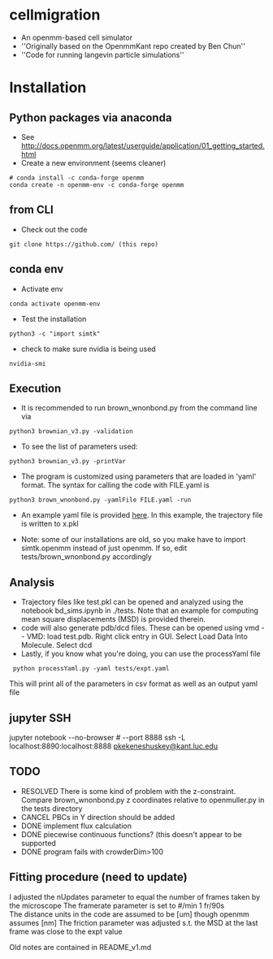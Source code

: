# cellmigration
- An openmm-based cell simulator
- ''Originally based on the OpenmmKant repo created by Ben Chun''
- ''Code for running langevin particle simulations''


# Installation
## Python packages via anaconda
- See http://docs.openmm.org/latest/userguide/application/01_getting_started.html
- Create a new environment (seems cleaner) 
```
# conda install -c conda-forge openmm
conda create -n openmm-env -c conda-forge openmm
```

## from CLI 
- Check out the code 
```
git clone https://github.com/ (this repo)                        
```


## conda env
- Activate env
```
conda activate openmm-env
```
- Test the installation 
```
python3 -c "import simtk"
```
- check to make sure nvidia is being used
```
nvidia-smi
```

## Execution 
- It is recommended to run brown_wnonbond.py from the command line via 
```
python3 brownian_v3.py -validation 
```

- To see the list of parameters used:
```
python3 brownian_v3.py -printVar
```


- The program is customized using parameters that are loaded in 'yaml' format. The syntax for calling the code with FILE.yaml is
```
python3 brown_wnonbond.py -yamlFile FILE.yaml -run
```

- An example yaml file is provided [here](https://github.com/bending456/OpenMMKant/blob/main/tests/paramSet1.yaml). In this example, the trajectory file is written to x.pkl


- Note: some of our installations are old, so you make have to import simtk.openmm instead of just openmm. If so, edit tests/brown_wnonbond.py accordingly


## Analysis
- Trajectory files like test.pkl can be opened and analyzed using the notebook bd_sims.ipynb in ./tests. Note that an example for computing mean square displacements (MSD) is provided therein. 
- code will also generate pdb/dcd files. These can be opened using vmd
-- VMD: load test.pdb. Right click entry in GUI. Select Load Data Into Molecule. Select dcd
- Lastly, if you know what you're doing, you can use the processYaml file
```
 python processYaml.py -yaml tests/expt.yaml
```
This will print all of the parameters in csv format as well as an output yaml file


## jupyter SSH 
  jupyter notebook --no-browser # --port 8888
ssh -L localhost:8890:localhost:8888    pkekeneshuskey@kant.luc.edu

## TODO
- RESOLVED There is some kind of problem with the z-constraint. Compare brown_wnonbond.py z coordinates relative to openmuller.py in the tests directory 
- CANCEL PBCs in Y direction should be added 
- DONE implement flux calculation 
- DONE piecewise continuous functions? (this doesn't appear to be supported 
- DONE program fails with crowderDim>100


## Fitting procedure (need to update) 
I adjusted the nUpdates parameter to equal the number of frames taken by the microscope
The framerate parameter is set to #/min 1 fr/90s  
The distance units in the code are assumed to be [um] though openmm assumes [nm]
The friction parameter was adjusted s.t. the MSD at the last frame was close to the expt value


Old notes are contained in README_v1.md
